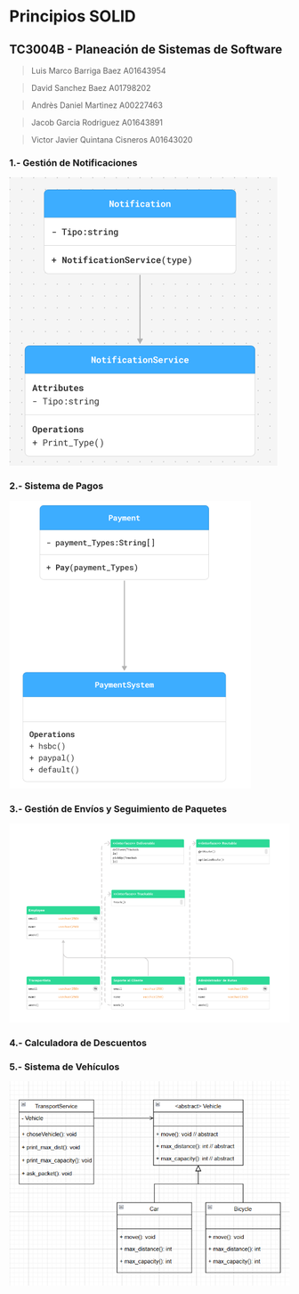 # Principios SOLID

## TC3004B - Planeación de Sistemas de Software

> Luis Marco Barriga Baez A01643954

> David Sanchez Baez A01798202

> Andrès Daniel Martìnez A00227463

> Jacob Garcia Rodriguez A01643891

> Victor Javier Quintana Cisneros A01643020

### 1.- Gestión de Notificaciones

![Notification](images/1.png)

### 2.- Sistema de Pagos

![Payments](images/2.png)

### 3.- Gestión de Envíos y Seguimiento de Paquetes

![Deliveries](images/3.png)

### 4.- Calculadora de Descuentos

### 5.- Sistema de Vehículos

![Vehicles](images/5.png)

